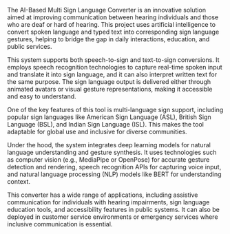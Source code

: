 The AI-Based Multi Sign Language Converter is an innovative solution aimed at improving communication between hearing individuals and those who are deaf or hard of hearing. This project uses artificial intelligence to convert spoken language and typed text into corresponding sign language gestures, helping to bridge the gap in daily interactions, education, and public services.

This system supports both speech-to-sign and text-to-sign conversions. It employs speech recognition technologies to capture real-time spoken input and translate it into sign language, and it can also interpret written text for the same purpose. The sign language output is delivered either through animated avatars or visual gesture representations, making it accessible and easy to understand.

One of the key features of this tool is multi-language sign support, including popular sign languages like American Sign Language (ASL), British Sign Language (BSL), and Indian Sign Language (ISL). This makes the tool adaptable for global use and inclusive for diverse communities.

Under the hood, the system integrates deep learning models for natural language understanding and gesture synthesis. It uses technologies such as computer vision (e.g., MediaPipe or OpenPose) for accurate gesture detection and rendering, speech recognition APIs for capturing voice input, and natural language processing (NLP) models like BERT for understanding context.

This converter has a wide range of applications, including assistive communication for individuals with hearing impairments, sign language education tools, and accessibility features in public systems. It can also be deployed in customer service environments or emergency services where inclusive communication is essential.
